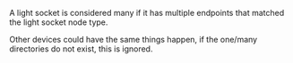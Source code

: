 A light socket is considered many if it has multiple endpoints that matched the light socket node type.

Other devices could have the same things happen, if the one/many directories  do not exist, this is ignored.
